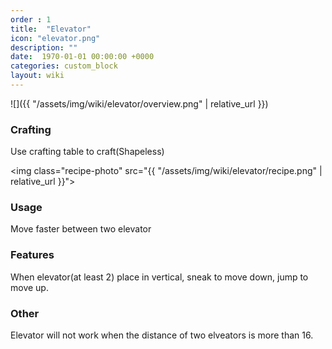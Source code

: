 ```yaml
---
order : 1
title:  "Elevator"
icon: "elevator.png"
description: ""
date:  1970-01-01 00:00:00 +0000
categories: custom_block
layout: wiki
---
```


![]({{ "/assets/img/wiki/elevator/overview.png" | relative_url }})

### Crafting

Use crafting table to craft(Shapeless)

<img class="recipe-photo" src="{{ "/assets/img/wiki/elevator/recipe.png" | relative_url }}">

### Usage

Move faster between two elevator

### Features

When elevator(at least 2) place in vertical, sneak to move down, jump to move up.

### Other

Elevator will not work when the distance of two elveators is more than 16.

